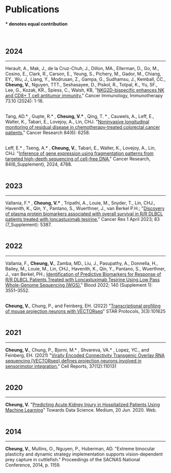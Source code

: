 # Publications
#### __*__ denotes equal contribution
<br>


## 2024
---
Herault, A., Mak, J., de la Cruz-Chuh, J., Dillon, MA., Ellerman, D., Go, M., Cosino, E., Clark, R., Carson, E., Yeung, S., Pichery, M., Gador, M., Chiang, EY., Wu, J., Liang, Y., Modrusan, Z., Gampa, G., Sudhamsu, J., Kemball, CC., __Cheung, V.__, Nguyen, TTT., Seshasayee, D., Piskol, R., Totpal, K., Yu, SF., Lee, G., Kozak, KR., Spiess, C., Walsh, KB, "[NKG2D-bispecific enhances NK and CD8+ T cell antitumor immunity.](https://doi.org/10.1007/s00262-024-03795-2)" Cancer Immunology, Immunotherapy 73.10 (2024): 1-16.
<br>
<br>


Tang, AD.* , Gupte, R.* , __Cheung, V.*__ , Qing, T. * , Cauwels, A., Leff, E., Walter, K., Tabari, E., Lovejoy, A., Lin, CHJ. "[Noninvasive longitudinal monitoring of residual disease in chemotherapy-treated colorectal cancer patients.](https://doi.org/10.1158/1538-7445.AM2024-4788)" Cancer Research 84(6): 6258.
<br>
<br>


Leff, E.* , Tseng, A.* , __Cheung, V.__, Tabari, E., Walter, K., Lovejoy, A., Lin, CHJ. "[Inference of gene expression using fragmentation patterns from targeted high-depth sequencing of cell-free DNA.](https://doi.org/10.1158/1538-7445.AM2024-6258)" Cancer Research, 84(6_Supplement), 2024, 4788.
<br>
<br>



## 2023
---
Vallania, F.* , __Cheung, V.*__ , Tripathi, A., Louie, M., Snyder, T., Lin, CHJ., Havenith, K., Qin, Y., Pantano, S., Wuerthner, J., van Berkel P.H.; "[Discovery of plasma protein biomarkers associated with overall survival in R/R DLBCL patients treated with loncastuximab tesirine.](https://aacrjournals.org/cancerres/article/83/7_Supplement/5387/720596)" Cancer Res 1 April 2023; 83 (7_Supplement): 5387.
<br>
<br>


## 2022
---
Vallania, F., __Cheung, V.__, Zamba, MD., Liu, J., Pasupathy, A., Donnella, H., Bailey, M., Louie, M., Lin, CHJ., Havenith, K., Qin, Y., Pantano, S., Wuerthner, J., van Berkel, PH.; [Identification of Predictive Biomarkers for Response of R/R DLBCL Patients Treated with Loncastuximab Tesirine Using Low Pass Whole-Genome Sequencing (WGS).](https://ash.confex.com/ash/2022/webprogram/Paper168993.html)" Blood 2022; 140 (Supplement 1): 3551–3552.
<br>
<br>


__Cheung, V.__, Chung, P., and Feinberg, EH. (2022) "[Transcriptional profiling of mouse projection neurons with VECTORseq](https://doi.org/10.1016/j.xpro.2022.101625)" STAR Protocols, 3(3):101625
<br>
<br>


## 2021
---
__Cheung, V.__, Chung, P., Bjorni, M.* , Shvareva, VA.* , Lopez, YC., and Feinberg, EH. (2021) "[Virally Encoded Connectivity Transgenic Overlay RNA sequencing (VECTORseq) defines projection neurons involved in sensorimotor integration.](https://doi.org/10.1016/j.celrep.2021.110131)" Cell Reports, 37(12):110131
<br>
<br>


## 2020
---
__Cheung, V.__ "[Predicting Acute Kidney Injury in Hospitalized Patients Using Machine Learning](https://towardsdatascience.com/predicting-acute-kidney-injury-in-hospitalized-patients-53ca07525e67)" Towards Data Science. Medium, 20 Jun. 2020. Web.
<br>
<br>


## 2014
---
__Cheung, V.__, Mullins, O., Nguyen, P., Huberman, AD. "Extreme binocular plasticity and dynamic strategy implementation supports vision-dependent prey capture in cuttlefish." Proceedings of the SACNAS National Conference, 2014, p. 1159.
<br>
<br>



